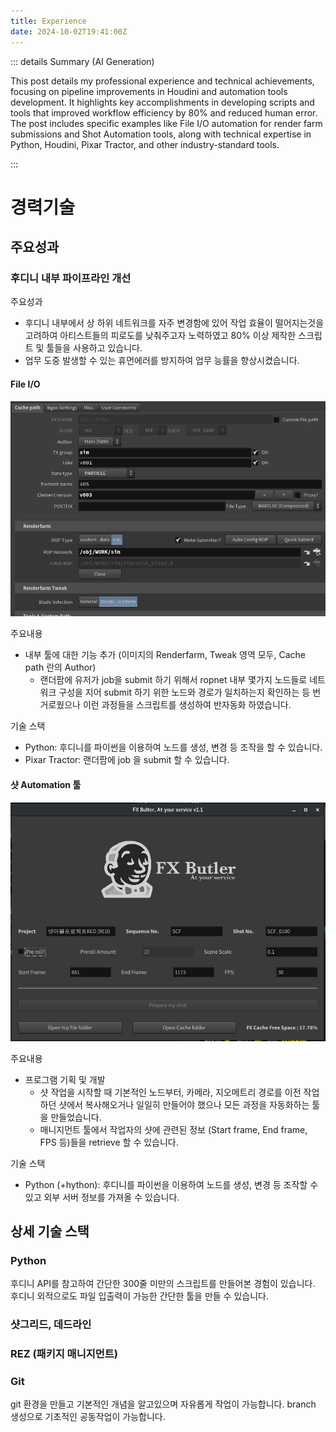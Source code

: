 ```yaml
---
title: Experience
date: 2024-10-02T19:41:00Z
---
```

::: details Summary (AI Generation)
<!-- DESC SEP --> 
This post details my professional experience and technical achievements, focusing on pipeline improvements in Houdini and automation tools development. It highlights key accomplishments in developing scripts and tools that improved workflow efficiency by 80% and reduced human error. The post includes specific examples like File I/O automation for render farm submissions and Shot Automation tools, along with technical expertise in Python, Houdini, Pixar Tractor, and other industry-standard tools.
<!-- AI Summerized -->

<!-- DESC SEP -->
:::


# 경력기술

## 주요성과

### 후디니 내부 파이프라인 개선


주요성과
- 후디니 내부에서 상 하위 네트워크를 자주 변경함에 있어 작업 효율이 떨어지는것을 고려하여 아티스트들의 피로도를 낮춰주고자 노력하였고 80% 이상 제작한 스크립트 및 툴들을 사용하고 있습니다.
- 업무 도중 발생할 수 있는 휴먼에러를 방지하여 업무 능률을 향상시켰습니다. 

#### File I/O 

![An image](/assets/images/FileIO.png)

주요내용
- 내부 툴에 대한 기능 추가 (이미지의 Renderfarm, Tweak 영역 모두, Cache path 란의 Author)
  - 랜더팜에 유저가 job을 submit 하기 위해서 ropnet 내부 몇가지 노드들로 네트워크 구성을 지어 submit 하기 위한 노드와 경로가 일치하는지 확인하는 등 번거로웠으나 
이런 과정들을 스크립트를 생성하여 반자동화 하였습니다.

기술 스택
- Python: 후디니를 파이썬을 이용하여 노드를 생성, 변경 등 조작을 할 수 있습니다.
- Pixar Tractor: 랜더팜에 job 을 submit 할 수 있습니다.

#### 샷 Automation 툴

![An image](/assets/images/Butler.png)

주요내용 
- 프로그램 기획 및 개발
  - 샷 작업을 시작할 때 기본적인 노드부터, 카메라, 지오메트리 경로를 이전 작업하던 샷에서 복사해오거나 일일히 만들어야 했으나 모든 과정을 자동화하는 툴을 만들었습니다.
  - 매니지먼트 툴에서 작업자의 샷에 관련된 정보 (Start frame, End frame, FPS 등)들을 retrieve 할 수 있습니다. 

기술 스택
- Python (+hython): 후디니를 파이썬을 이용하여 노드를 생성, 변경 등 조작할 수 있고 외부 서버 정보를 가져올 수 있습니다.


## 상세 기술 스택

### Python
후디니 API를 참고하여 간단한 300줄 미만의 스크립트를 만들어본 경험이 있습니다. 후디니 외적으로도 파일 입출력이 가능한 간단한 툴을 만들 수 있습니다. 

### 샷그리드, 데드라인

### REZ (패키지 매니지먼트)

### Git
git 환경을 만들고 기본적인 개념을 알고있으며 자유롭게 작업이 가능합니다. branch 생성으로 기초적인 공동작업이 가능합니다.


